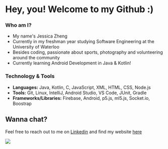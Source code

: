 
<!--
**jessica3710/jessica3710** is a ✨ _special_ ✨ repository because its `README.md` (this file) appears on your GitHub profile.
### Hi there 👋

Here are some ideas to get you started:

- 🔭 I’m currently working on ...
- 🌱 I’m currently learning ...
- 👯 I’m looking to collaborate on ...
- 🤔 I’m looking for help with ...
- 💬 Ask me about ...
- 📫 How to reach me: ...
- 😄 Pronouns: ...
- ⚡ Fun fact: ...
-->
# Hey, you! Welcome to my Github :)

### Who am I?
- My name's Jessica Zheng 
- Currently in my freshman year studying Software Engineering at the University of Waterloo
- Besides coding, passionate about sports, photography and volunteering around the community
- Currently learning Android Development in Java & Kotlin! 

### Technology & Tools
- **Languages:** Java, Kotlin, C, JavaScript, XML, HTML, CSS, Node.js
- **Tools:** Git, Linux, IntelliJ, Android Studio, VS Code, JUnit, Gradle
- **Frameworks/Libraries:** Firebase, Android, p5.js, ml5.js, Socket.io, Boostrap

## Wanna chat?
Feel free to reach out to me on [Linkedin](https://www.linkedin.com/in/jessica3710/) and find my website [here](https://jessicazheng.com)


![](https://komarev.com/ghpvc/?username=jessica3710&color=orange)
